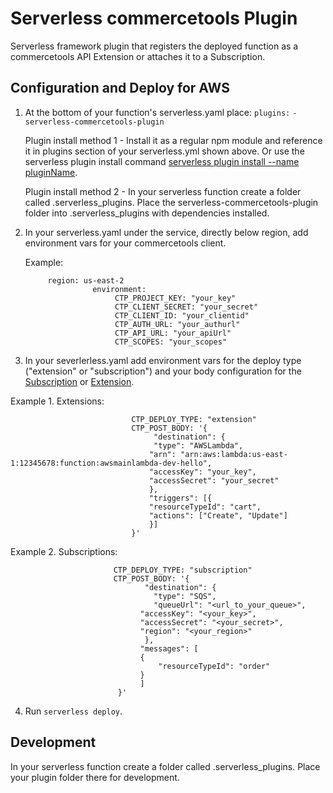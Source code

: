 # Serverless commercetools Plugin
Serverless framework plugin that registers the deployed function as a commercetools API Extension or attaches it to a Subscription.

## Configuration and Deploy for AWS
1. At the bottom of your function's serverless.yaml place:
    `plugins:`
        `- serverless-commercetools-plugin`
        
    Plugin install method 1 - Install it as a regular npm module and reference it in plugins section of your serverless.yml shown above. Or use the serverless plugin install command [serverless plugin install --name pluginName](https://www.serverless.com/framework/docs/providers/aws/cli-reference/plugin-install/).  
    
    Plugin install method 2  - In your serverless function create a folder called .serverless_plugins. Place the serverless-commercetools-plugin folder into .serverless_plugins with dependencies installed.

2.  In your serverless.yaml under the service, directly below region, add environment vars for your commercetools client.  

     Example: 
     
               
             region: us-east-2
                       environment:
                            CTP_PROJECT_KEY: "your_key"
                            CTP_CLIENT_SECRET: "your_secret"
                            CTP_CLIENT_ID: "your_clientid"
                            CTP_AUTH_URL: "your_authurl"
                            CTP_API_URL: "your_apiUrl"
                            CTP_SCOPES: "your_scopes"
             
                            
3. In your severlerless.yaml add environment vars for the deploy type ("extension" or "subscription") and your body configuration for the [Subscription]( https://docs.commercetools.com/http-api-projects-subscriptions) or [Extension]( https://docs.commercetools.com/http-api-projects-api-extensions).

 
 
 Example 1. Extensions: 
 
                            
                               CTP_DEPLOY_TYPE: "extension"
                               CTP_POST_BODY: '{
                                    "destination": {
                                    "type": "AWSLambda",
                                   "arn": "arn:aws:lambda:us-east-1:12345678:function:awsmainlambda-dev-hello",
                                   "accessKey": "your_key",
                                   "accessSecret": "your_secret"
                                   },
                                   "triggers": [{
                                   "resourceTypeId": "cart",
                                   "actions": ["Create", "Update"]
                                   }]
                               }'
                             
                            
                            
 Example 2. Subscriptions:  
 
                       
                           CTP_DEPLOY_TYPE: "subscription"
                           CTP_POST_BODY: '{
                                  "destination": {
                                    "type": "SQS",
                                    "queueUrl": "<url_to_your_queue>",
                                 "accessKey": "<your_key>",
                                 "accessSecret": "<your_secret>",
                                 "region": "<your_region>"
                                  },
                                 "messages": [
                                 {
                                     "resourceTypeId": "order"
                                 }
                                 ]
                            }'
                         
                            
4. Run `serverless deploy`.


## Development

 In your serverless function create a folder called .serverless_plugins. Place your plugin folder there for development.



